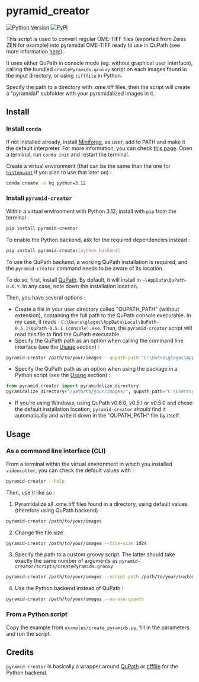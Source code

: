 # pyramid_creator

[![Python Version](https://img.shields.io/pypi/pyversions/pyramid-creator.svg)](https://pypi.org/project/pyramid-creator)
[![PyPI](https://img.shields.io/pypi/v/pyramid-creator.svg)](https://pypi.org/project/pyramid-creator/)

This script is used to convert regular OME-TIFF files (exported from Zeiss ZEN for example) into pyramidal OME-TIFF ready to use in QuPath (see more information [here](https://teamncmc.github.io/histoquant/guide-create-pyramids.html)).

It uses either QuPath in console mode (eg. without graphical user interface), calling the bundled `createPyramids.groovy` script on each images found in the input directory, or using `tifffile` in Python.

Specify the path to a directory with .ome.tiff files, then the script will create a "pyramidal" subfolder with your pyramidalized images in it.

## Install

### Install `conda`
If not installed already, install [Miniforge](https://conda-forge.org/download/), as user, add to PATH and make it the default interpreter. For more information, you can check [this page](https://teamncmc.github.io/histoquant/main-getting-started.html#python-virtual-environment-manager-conda). Open a terminal, run `conda init` and restart the terminal.

Create a virtual environment (that can be the same than the one for [`histoquant`](https://github.com/TeamNCMC/histoquant) if you plan to use that later on) :
```bash
conda create -n hq python=3.12
```

### Install `pyramid-creator`
Within a virtual environment with Python 3.12, install with `pip` from the terminal :
```bash
pip install pyramid-creator
```
To enable the Python backend, ask for the required dependencies instead :
```bash
pip install pyramid-creator[python_backend]
```

To use the QuPath backend, a working QuPath installation is required, and the `pyramid-creator` command needs to be aware of its location.

To do so, first, install [QuPath](https://qupath.github.io). By default, it will install in `~\AppData\QuPath-0.X.Y`. In any case, note down the installation location.

Then, you have several options :
- Create a file in your user directory called "QUPATH_PATH" (without extension), containing the full path to the QuPath console executable. In my case, it reads : `C:\Users\glegoc\AppData\Local\QuPath-0.5.1\QuPath-0.5.1 (console).exe`. Then, the `pyramid-creator` script will read this file to find the QuPath executable.
- Specify the QuPath path as an option when calling the command line interface (see the [Usage](#usage) section) :
```bash
pyramid-creator /path/to/your/images --qupath-path "C:\Users\glegoc\AppData\Local\QuPath-0.5.1\QuPath-0.5.1 (console).exe"
```
- Specify the QuPath path as an option when using the package in a Python script (see the [Usage](#usage) section) :
```python
from pyramid_creator import pyramidalize_directory
pyramidalize_directory("/path/to/your/images/", qupath_path="C:\Users\glegoc\AppData\Local\QuPath-0.5.1\QuPath-0.5.1 (console).exe")
```
- If you're using Windows, using QuPath v0.6.0, v0.5.1 or v0.5.0 and chose the default installation location, `pyramid-creator` *should* find it automatically and write it down in the "QUPATH_PATH" file by itself.

## Usage
### As a command line interface (CLI)
From a terminal within the virtual environment in which you installed `videocutter`, you can check the default values with :
```bash
pyramid-creator --help
```
Then, use it like so :
1. Pyramidalize all .ome.tiff files found in a directory, using default values (therefore using QuPath backend)
```bash
pyramid-creator /path/to/your/images
```
2. Change the tile size
```bash
pyramid-creator /path/to/your/images --tile-size 1024
```
3. Specify the path to a custom groovy script. The latter should take exactly the same number of arguments as `pyramid-creator/scripts/createPyramids.groovy`
```bash
pyramid-creator /path/to/your/images --script-path /path/to/your/custom/script.groovy
```
4. Use the Python backend instead of QuPath :
```bash
pyramid-creator /path/to/your/images --no-use-qupath
```

### From a Python script
Copy the example from `examples/create_pyramids.py`, fill in the parameters and run the script.

## Credits
`pyramid-creator` is basically a wrapper around [QuPath](https://qupath.github.io) or [tifffile](https://github.com/cgohlke/tifffile) for the Python backend.